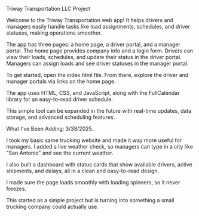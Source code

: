 Triway Transportation LLC Project

Welcome to the Triway Transportation web app! It helps drivers and managers easily handle tasks like load assignments, schedules, and driver statuses, making operations smoother.

The app has three pages: a home page, a driver portal, and a manager portal. The home page provides company info and a login form. Drivers can view their loads, schedules, and update their status in the driver portal. Managers can assign loads and see driver statuses in the manager portal.

To get started, open the index.html file. From there, explore the driver and manager portals via links on the home page.

The app uses HTML, CSS, and JavaScript, along with the FullCalendar library for an easy-to-read driver schedule.

This simple tool can be expanded in the future with real-time updates, data storage, and advanced scheduling features.

What I've Been Adding: 3/38/2025..

I took my basic same trucking website and made it way more useful for managers. I added a live weather check, so managers can type in a city like "San Antonio" and see the current weather.

I also built a dashboard with status cards that show available drivers, active shipments, and delays, all in a clean and easy-to-read design.

I made sure the page loads smoothly with loading spinners, so it never freezes.

This started as a simple project but is turning into something a small trucking company could actually use.
